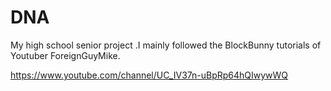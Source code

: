 DNA
===

My high school senior project
.I mainly followed the BlockBunny tutorials of Youtuber ForeignGuyMike.

https://www.youtube.com/channel/UC_IV37n-uBpRp64hQIwywWQ


